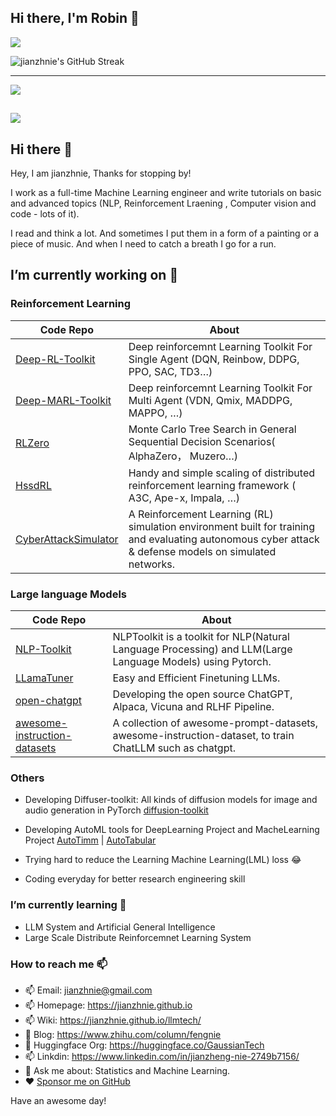## Hi there, I'm Robin 👋

![](https://github-readme-stats.vercel.app/api?username=jianzhnie&count_private=true&show_icons=true&theme=radical)

![jianzhnie's GitHub Streak](https://github-readme-streak-stats.herokuapp.com/?user=jianzhnie&theme=radical)

---
![](https://github-readme-stats.vercel.app/api/top-langs/?username=jianzhnie&layout=compact)

![](https://komarev.com/ghpvc/?username=jianzhnie&color=brightgreen)
---

## Hi there 👋

Hey, I am jianzhnie, Thanks for stopping by!

I work as a full-time Machine Learning engineer and write tutorials on basic and advanced topics (NLP, Reinforcement Lraening , Computer vision and code - lots of it).

I read and think a lot. And sometimes I put them in a form of a painting or a piece of music. And when I need to catch a breath I go for a run.

## I’m currently working on 🔭

### Reinforcement Learning

| Code Repo                                                    | About                                                        |
| ------------------------------------------------------------ | ------------------------------------------------------------ |
| [Deep-RL-Toolkit](https://github.com/jianzhnie/deep-rl-toolkit) | Deep reinforcemnt Learning Toolkit For Single Agent (DQN, Reinbow, DDPG, PPO, SAC, TD3…) |
| [Deep-MARL-Toolkit](https://github.com/jianzhnie/deep-marl-toolkit) | Deep reinforcemnt Learning Toolkit For Multi Agent (VDN, Qmix, MADDPG, MAPPO, …) |
| [RLZero](https://github.com/jianzhnie/RLZero)                | Monte Carlo Tree Search in General Sequential Decision Scenarios( AlphaZero， Muzero…) |
| [HssdRL](https://github.com/jianzhnie/HssdRL)                | Handy and simple scaling of distributed reinforcement learning framework ( A3C, Ape-x, Impala, …) |
| [CyberAttackSimulator](https://github.com/jianzhnie/CyberAttackSimulator) | A Reinforcement Learning (RL) simulation environment built for training and evaluating autonomous cyber attack & defense models on simulated networks. |

### Large language Models

| Code Repo                                                    | About                                                        |
| ------------------------------------------------------------ | ------------------------------------------------------------ |
| [NLP-Toolkit ](https://github.com/jianzhnie/nlp-toolkit)     | NLPToolkit is a toolkit for NLP(Natural Language Processing) and LLM(Large Language Models) using Pytorch. |
| [LLamaTuner](https://github.com/jianzhnie/LLamaTuner)        | Easy and Efficient Finetuning LLMs.                          |
| [open-chatgpt](https://github.com/jianzhnie/open-chatgpt)    | Developing the open source ChatGPT, Alpaca, Vicuna and RLHF Pipeline. |
| [awesome-instruction-datasets](https://github.com/jianzhnie/awesome-instruction-datasets) | A collection of awesome-prompt-datasets, awesome-instruction-dataset, to train ChatLLM such as chatgpt. |

### Others

- Developing Diffuser-toolkit: All kinds of diffusion models for image and audio generation in PyTorch [diffusion-toolkit](https://github.com/jianzhnie/diffusion-toolkit)

- Developing AutoML tools for DeepLearning Project and MacheLearning Project [AutoTimm](https://github.com/jianzhnie/AutoTimm)  | [AutoTabular](https://github.com/jianzhnie/AutoTabular)
- Trying hard to reduce the Learning Machine Learning(LML) loss 😂
- Coding everyday for better research engineering skill

### I’m currently learning 🌱

- LLM System and Artificial General Intelligence
- Large Scale Distribute Reinforcemnet Learning System

### How to reach me 📫

- 📫 Email: [jianzhnie@gmail.com](jianzhnie@gmail.com)
- 📫 Homepage: https://jianzhnie.github.io
- 📫 Wiki: https://jianzhnie.github.io/llmtech/
- 📖 Blog: https://www.zhihu.com/column/fengnie
- 🤗 Huggingface Org: https://huggingface.co/GaussianTech
- 📫 Linkdin: https://www.linkedin.com/in/jianzheng-nie-2749b7156/
- 💬 Ask me about: Statistics and Machine Learning.
- ❤️ [Sponsor me on GitHub](https://github.com/sponsors/jianzhnie)


Have an awesome day!
